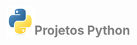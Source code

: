 <img align="left" alt="" height="70" width="65" src="https://raw.githubusercontent.com/devicons/devicon/master/icons/python/python-original.svg">
<h1 style="color: gray" align="top">Projetos Python</h1>
